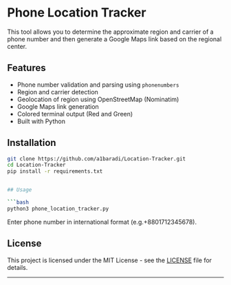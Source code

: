 # Phone Location Tracker

This tool allows you to determine the approximate region and carrier of a phone number and then generate a Google Maps link based on the regional center.

## Features

- Phone number validation and parsing using `phonenumbers`
- Region and carrier detection
- Geolocation of region using OpenStreetMap (Nominatim)
- Google Maps link generation
- Colored terminal output (Red and Green)
- Built with Python

## Installation 


```bash
git clone https://github.com/a1baradi/Location-Tracker.git
cd Location-Tracker
pip install -r requirements.txt


## Usage

```bash
python3 phone_location_tracker.py
```

Enter phone number in international format (e.g.+8801712345678).

## License

This project is licensed under the MIT License - see the [LICENSE](LICENSE) file for details.

---
